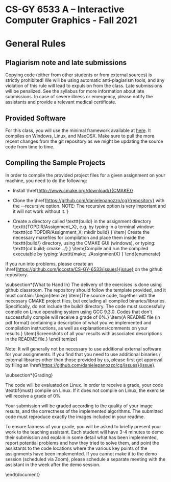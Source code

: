 
# CS-GY 6533 A – Interactive Computer Graphics - Fall 2021

# General Rules


## Plagiarism note and late submissions

Copying code (either from other students or from external sources) is strictly prohibited! We will be using automatic anti-plagiarism tools, and any violation of this rule will lead to expulsion from the class. Late submissions will be penalized. See the syllabus for more information about late submissions. In case of severe illness or emergency, please notify the assistants and provide a relevant medical certificate.

## Provided Software

For this class, you will use the minimal framework available at [here](https://github.com/nyu-cs-gy-6533-fall-2021/base). It compiles on Windows, Linux, and MacOSX. Make sure to pull the more recent changes from the git repository as we might be updating the source code from time to time.

## Compiling the Sample Projects

In order to compile the provided project files for a given assignment on your machine, you need to do the following:

* Install \href{http://www.cmake.org/download/}{CMAKE}}

* Clone the \href{https://github.com/danielepanozzo/cg}{repository} with the --recursive option. NOTE: The recursive option is very important and it will not work without it. }
* Create a directory called \texttt{build} in the assignment directory \texttt{TOPDIR/Assignment\_X}, e.g. by typing in a terminal window:
\texttt{cd TOPDIR/Assignment\_X; mkdir build}
}
\item{
Create the necessary makefiles for compilation and place them inside the \texttt{build/} directory, using the CMAKE GUI (windows), or typing:
\texttt{cd build; cmake ../}
}
\item{Compile and run the compiled executable by typing:
\texttt{make; ./AssignmentX}
}
\end{enumerate}

If you run into problems, please create an \href{https://github.com/jccosta/CS-GY-6533/issues}{issue} on the github repository.

\subsection*{What to Hand In}
The delivery of the exercises is done using github classroom. The repository should follow the template provided, and it must contain:
\begin{itemize}
\item{The source code, together with the necessary CMAKE project files, but excluding all compiled binaries/libraries. Specifically, do not include the build/ directory. The code must successfully compile on Linux operating system using GCC 9.3.0. Codes that don't successfully compile will receive a grade of 0\%.}
\item{A README file (in pdf format) containing a description of what you've implemented and compilation
instructions, as well as explanations/comments on your results.}
\item{Screenshots of all your results with associated descriptions in the README file.}
\end{itemize}

Note: It will generally not be necessary to use additional external software for your assignments. If you find that you need to use additional binaries / external libraries other than those provided by us, please first get approval by filing an \href{https://github.com/danielepanozzo/cg/issues}{issue}.

\subsection*{Grading}

The code will be evaluated on Linux. In order to receive a grade, your code \textbf{must} compile on Linux. If it does not compile on Linux, the exercise will receive a grade of 0\%. 

Your submission will be graded according to the quality of your image results, and the correctness of the implemented algorithms. The submitted code must reproduce exactly the images included in your readme. 

To ensure fairness of your grade, you will be asked to briefly present your work to the teaching assistant. Each student will have 3-4 minutes to demo their submission and explain in some detail what has been implemented, report potential problems and how they tried to solve them, and point the assistants to the code locations where the various key points of the assignments have been implemented. If you cannot make it to the demo session (scheduled via Zoom), please schedule a separate meeting with the assistant in the week after the demo session.

\end{document}  
